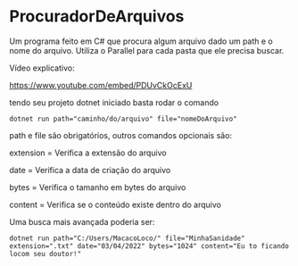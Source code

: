 # ProcuradorDeArquivos
Um programa feito em C# que procura algum arquivo dado um path e o nome do arquivo. Utiliza o Parallel para cada pasta que ele precisa buscar.

Vídeo explicativo:

https://www.youtube.com/embed/PDUvCkOcExU


tendo seu projeto dotnet iniciado basta rodar o comando

```
dotnet run path="caminho/do/arquivo" file="nomeDoArquivo"
```

path e file são obrigatórios, outros comandos opcionais são:

extension = Verifica a extensão do arquivo

date = Verifica a data de criação do arquivo

bytes = Verifica o tamanho em bytes do arquivo

content = Verifica se o conteúdo existe dentro do arquivo


Uma busca mais avançada poderia ser:

```
dotnet run path="C:/Users/MacacoLoco/" file="MinhaSanidade" extension=".txt" date="03/04/2022" bytes="1024" content="Eu to ficando locom seu doutor!"
```
